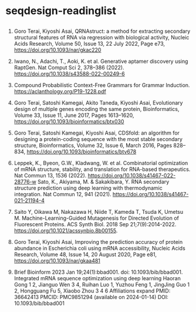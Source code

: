 # seqdesign-readinglist
##
1. Goro Terai, Kiyoshi Asai, QRNAstruct: a method for extracting secondary structural features of RNA via regression with biological activity, Nucleic Acids Research, Volume 50, Issue 13, 22 July 2022, Page e73, https://doi.org/10.1093/nar/gkac220

2. Iwano, N., Adachi, T., Aoki, K. et al. Generative aptamer discovery using RaptGen. Nat Comput Sci 2, 378–386 (2022). https://doi.org/10.1038/s43588-022-00249-6

3. Compound Probabilistic Context-Free Grammars for Grammar Induction.
https://aclanthology.org/P19-1228.pdf

4. Goro Terai, Satoshi Kamegai, Akito Taneda, Kiyoshi Asai, Evolutionary design of multiple genes encoding the same protein, Bioinformatics, Volume 33, Issue 11, June 2017, Pages 1613–1620, https://doi.org/10.1093/bioinformatics/btx030

5. Goro Terai, Satoshi Kamegai, Kiyoshi Asai, CDSfold: an algorithm for designing a protein-coding sequence with the most stable secondary structure, Bioinformatics, Volume 32, Issue 6, March 2016, Pages 828–834, https://doi.org/10.1093/bioinformatics/btv678

6. Leppek, K., Byeon, G.W., Kladwang, W. et al. Combinatorial optimization of mRNA structure, stability, and translation for RNA-based therapeutics. Nat Commun 13, 1536 (2022). https://doi.org/10.1038/s41467-022-28776-w
Sato, K., Akiyama, M. & Sakakibara, Y. RNA secondary structure prediction using deep learning with thermodynamic integration. Nat Commun 12, 941 (2021). https://doi.org/10.1038/s41467-021-21194-4

7. Saito Y, Oikawa M, Nakazawa H, Niide T, Kameda T, Tsuda K, Umetsu M. Machine-Learning-Guided Mutagenesis for Directed Evolution of Fluorescent Proteins. ACS Synth Biol. 2018 Sep 21;7(9):2014-2022. https://doi.org/10.1021/acssynbio.8b00155.

8. Goro Terai, Kiyoshi Asai, Improving the prediction accuracy of protein abundance in Escherichia coli using mRNA accessibility, Nucleic Acids Research, Volume 48, Issue 14, 20 August 2020, Page e81, https://doi.org/10.1093/nar/gkaa481

9. Brief Bioinform 2023 Jan 19;24(1):bbad001. doi: 10.1093/bib/bbad001.
Integrated mRNA sequence optimization using deep learning
Haoran Gong 1 2, Jianguo Wen 3 4, Ruihan Luo 1, Yuzhou Feng 1, JingJing Guo 1 2, Hongguang Fu 5, Xiaobo Zhou 3 4 6
Affiliations expand
PMID: 36642413 PMCID: PMC9851294 (available on 2024-01-14) DOI: 10.1093/bib/bbad001
